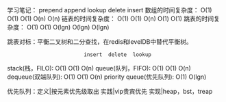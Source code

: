 <!--
 * @Description: Daisy's work
 * @Author: Daisy
 * @Date: 2020-06-28 12:16:33
 * @LastEditTime: 2020-06-28 20:52:31
 * @LastEditors: Daisy
--> 
学习笔记：
                   prepend append lookup delete insert
  数组的时间复杂度： O(1)    O(1)    O(1)  O(n)   O(n)
  链表的时间复杂度： O(1)    O(1)    O(n)  O(1)   O(1)
  跳表的时间复杂度： O(1)    O(1)  O(lgn) O(lgn)  O(lgn)

  跳表对标：平衡二叉树和二分查找，在redis和levelDB中替代平衡树。

                             insert  delete  lookup
  stack(栈，FILO):           O(1)    O(1)    O(n)
  queue(队列，FIFO):          O(1)   O(1)    O(n)
  dequeue(双端队列):          O(1)   O(1)    O(n)
  priority queue(优先队列):   O(1)   O(lgn)

  优先队列：定义|按元素优先级取出
           实践|vip贵宾优先
           实现|heap，bst，treap